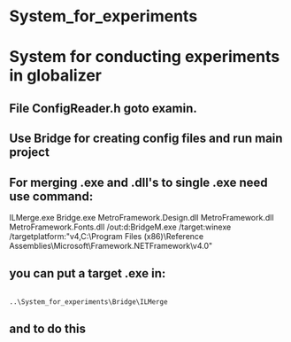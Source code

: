 # System_for_experiments

# System for conducting experiments in globalizer

## File ConfigReader.h goto examin. 

## Use Bridge for creating config files and run main project 

## For merging .exe and .dll's to single .exe need use command:

ILMerge.exe Bridge.exe MetroFramework.Design.dll MetroFramework.dll MetroFramework.Fonts.dll /out:d:BridgeM.exe /target:winexe /targetplatform:"v4,C:\Program Files (x86)\Reference Assemblies\Microsoft\Framework\.NETFramework\v4.0"
## you can put a target .exe in: 
                                                  ..\System_for_experiments\Bridge\ILMerge 
## and to do this